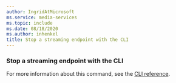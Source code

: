 ```yaml
---
author: IngridAtMicrosoft
ms.service: media-services
ms.topic: include
ms.date: 08/18/2020
ms.author: inhenkel
title: Stop a streaming endpoint with the CLI
---
```


### Stop a streaming endpoint with the CLI

For more information about this command, see the [CLI reference](/cli/azure/ams/streaming-endpoint?view=azure-cli-latest&preserve-view=true#az-ams-streaming-endpoint-stop).
